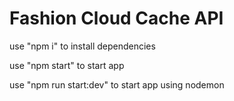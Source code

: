 # Fashion Cloud Cache API

use "npm i" to install dependencies

use "npm start" to start app

use "npm run start:dev" to start app using nodemon